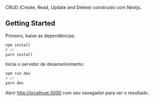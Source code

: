 CRUD (Create, Read, Update and Delete) construido com Nextjs.

## Getting Started

Primeiro, baixe as dependências:
```bash
npm install
# or
yarn install
```

Inicie o servidor de desenvolvimento:

```bash
npm run dev
# or
yarn dev
```

Abrir [http://localhost:3000](http://localhost:3000) com seu navegador para ver o resultado.